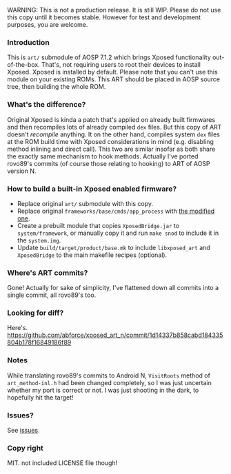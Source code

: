WARNING: This is not a production release. It is still WIP. Please do not use this copy until it becomes stable. However for test and development purposes, you are welcome.

### Introduction
This is `art/` submodule of AOSP 7.1.2 which brings Xposed functionality out-of-the-box. That's, not requiring users to root their devices to install Xposed. Xposed is installed by default. Please note that you can't use this module on your existing ROMs. This ART should be placed in AOSP source tree, then building the whole ROM.

### What's the difference?
Original Xposed is kinda a patch that's applied on already built firmwares and then recompiles lots of already compiled `dex` files. But this copy of ART doesn't *recompile* anything. It on the other hand, compiles system `dex` files at the ROM build time with Xposed considerations in mind (e.g. disabling method inlining and direct call). This two are similar insofar as both share the exactly same mechanism to hook methods. Actually I've ported rovo89's commits (of course those relating to hooking) to ART of AOSP version N.

### How to build a built-in Xposed enabled firmware?
 - Replace original `art/` submodule with this copy.
 - Replace original `frameworks/base/cmds/app_process` with [the modified one](https://github.com/abforce/xposed_app_process).
 - Create a prebuilt module that copies `XposedBridge.jar` to `system/framework`, or manually copy it and run `make snod` to include it in the `system.img`.
 - Update `build/target/product/base.mk` to include `libxposed_art` and `XposedBridge` to the main makefile recipes (optional).
 
 ### Where's ART commits?
 Gone! Actually for sake of simplicity, I've flattened down all commits into a single commit, all rovo89's too.
 
 ### Looking for diff?
 Here's. https://github.com/abforce/xposed_art_n/commit/1d14337b858cabd184335804b178f16849186f89
 
 ### Notes
 While translating rovo89's commits to Android N, `VisitRoots` method of `art_method-inl.h` had been changed completely, so I was just uncertain whether my port is correct or not. I was just shooting in the dark, to hopefully hit the target!
 
 ### Issues?
 See [issues](https://github.com/abforce/xposed_art_n/issues).
 
 ### Copy right
 MIT. not included LICENSE file though!
